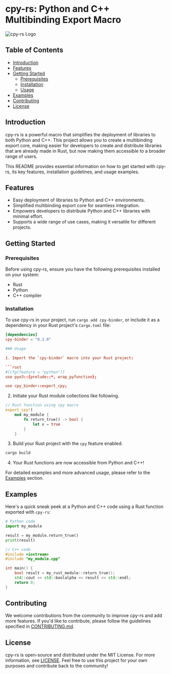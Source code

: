 # cpy-rs: Python and C++ Multibinding Export Macro

![cpy-rs Logo](https://github.com/patrickelectric/cpy-rs/blob/main/cpy-rs-logo.png)

## Table of Contents

- [Introduction](#introduction)
- [Features](#features)
- [Getting Started](#getting-started)
  - [Prerequisites](#prerequisites)
  - [Installation](#installation)
  - [Usage](#usage)
- [Examples](#examples)
- [Contributing](#contributing)
- [License](#license)

## Introduction

cpy-rs is a powerful macro that simplifies the deployment of libraries to both Python and C++. 
This project allows you to create a multibinding export core, making easier for developers to create and distribute libraries that are already made in Rust, but now making them accessible to a broader range of users.

This README provides essential information on how to get started with cpy-rs, its key features, installation guidelines, and usage examples.

## Features

- Easy deployment of libraries to Python and C++ environments.
- Simplified multibinding export core for seamless integration.
- Empowers developers to distribute Python and C++ libraries with minimal effort.
- Supports a wide range of use cases, making it versatile for different projects.

## Getting Started

### Prerequisites

Before using cpy-rs, ensure you have the following prerequisites installed on your system:

- Rust 
- Python
- C++ compiler

### Installation

To use cpy-rs in your project, run `cargo add cpy-binder`, or include it as a dependency in your Rust project's `Cargo.toml` file:

```toml
[dependencies]
cpy-binder = "0.3.0"

### Usage

1. Import the `cpy-binder` macro into your Rust project:

```rust
#[cfg(feature = "python")]
use pyo3::{prelude::*, wrap_pyfunction};

use cpy_binder::export_cpy;
```

2. Initiate your Rust module collections like following.

```rust
// Rust function using cpy macro
export_cpy!(
    mod my_module {
        fn return_true() -> bool {
            let x = true
        }
    }
```

3. Build your Rust project with the `cpy` feature enabled:

```bash
cargo build
```

4. Your Rust functions are now accessible from Python and C++!

For detailed examples and more advanced usage, please refer to the [Examples](https://github.com/patrickelectric/cpy-rs/tree/main/example) section.

## Examples

Here's a quick sneak peek at a Python and C++ code using a Rust function exported with `cpy-rs`:

```python
# Python code
import my_module

result = my_module.return_true()
print(result)
```

```cpp
// C++ code
#include <iostream>
#include "my_module.cpp"

int main() {
    bool result = my_rust_module::return_true();
    std::cout << std::boolalpha << result << std::endl;
    return 0;
}
```

## Contributing

We welcome contributions from the community to improve cpy-rs and add more features. If you'd like to contribute, please follow the guidelines specified in [CONTRIBUTING.md]().

## License

cpy-rs is open-source and distributed under the MIT License. For more information, see [LICENSE](). Feel free to use this project for your own purposes and contribute back to the community!